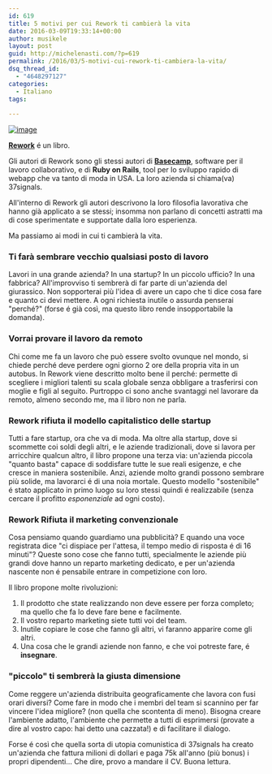 ```yaml
---
id: 619
title: 5 motivi per cui Rework ti cambierà la vita
date: 2016-03-09T19:33:14+00:00
author: musikele
layout: post
guid: http://michelenasti.com/?p=619
permalink: /2016/03/5-motivi-cui-rework-ti-cambiera-la-vita/
dsq_thread_id:
  - "4648297127"
categories:
  - Italiano
tags:
  
---
```

<p style="text-align: left;">
  <a href="http://amzn.to/2nYp7mS"><img class="size-full alignleft" title="wp-1457508741600" src="https://i1.wp.com/michelenasti.com/uploads/2016/03/wp-1457508741600-2.jpg?w=920" alt="image" data-recalc-dims="1" /></a>
</p>

[**Rework**](http://amzn.to/2nYp7mS) é un libro.

Gli autori di Rework sono gli stessi autori di **[Basecamp](http://www.basecamp.com)**, software per il lavoro collaborativo, e di **Ruby on Rails**, tool per lo sviluppo rapido di webapp che va tanto di moda in USA. La loro azienda si chiama(va) 37signals.

All'interno di Rework gli autori descrivono la loro filosofia lavorativa che hanno già applicato a se stessi; insomma non parlano di concetti astratti ma di cose sperimentate e supportate dalla loro esperienza.

Ma passiamo ai modi in cui ti cambierà la vita.

### Ti farà sembrare vecchio qualsiasi posto di lavoro

Lavori in una grande azienda? In una startup? In un piccolo ufficio? In una fabbrica? All'improvviso ti sembrerà di far parte di un'azienda del giurassico. Non sopporterai più l'idea di avere un capo che ti dice cosa fare e quanto ci devi mettere. A ogni richiesta inutile o assurda penserai "perché?" (forse é già così, ma questo libro rende insopportabile la domanda).

### Vorrai provare il lavoro da remoto

Chi come me fa un lavoro che può essere svolto ovunque nel mondo, si chiede perché deve perdere ogni giorno 2 ore della propria vita in un autobus. In Rework viene descritto molto bene il perché: permette di scegliere i migliori talenti su scala globale senza obbligare a trasferirsi con moglie e figli al seguito. Purtroppo ci sono anche svantaggi nel lavorare da remoto, almeno secondo me, ma il libro non ne parla.

### Rework rifiuta il modello capitalistico delle startup

Tutti a fare startup, ora che va di moda. Ma oltre alla startup, dove si scommette coi soldi degli altri, e le aziende tradizionali, dove si lavora per arricchire qualcun altro, il libro propone una terza via: un'azienda piccola "quanto basta" capace di soddisfare tutte le sue reali esigenze, e che cresce in maniera sostenibile. Anzi, aziende molto grandi possono sembrare più solide, ma lavorarci é di una noia mortale. Questo modello "sostenibile" é stato applicato in primo luogo su loro stessi quindi é realizzabile (senza cercare il profitto _esponenziale_ ad ogni costo).

### Rework Rifiuta il marketing convenzionale

Cosa pensiamo quando guardiamo una pubblicità? E quando una voce registrata dice "ci dispiace per l'attesa, il tempo medio di risposta é di 16 minuti"? Queste sono cose che fanno tutti, specialmente le aziende più grandi dove hanno un reparto marketing dedicato, e per un'azienda nascente non é pensabile entrare in competizione con loro.
  
Il libro propone molte rivoluzioni:

  1. Il prodotto che state realizzando non deve essere per forza completo; ma quello che fa lo deve fare bene e facilmente.
  2. Il vostro reparto marketing siete tutti voi del team.
  3. Inutile copiare le cose che fanno gli altri, vi faranno apparire come gli altri.
  4. Una cosa che le grandi aziende non fanno, e che voi potreste fare, é **insegnare**.

### "piccolo" ti sembrerà la giusta dimensione

Come reggere un'azienda distribuita geograficamente che lavora con fusi orari diversi? Come fare in modo che i membri del team si scannino per far vincere l'idea migliore? (non quella che scontenta di meno). Bisogna creare l'ambiente adatto, l'ambiente che permette a tutti di esprimersi (provate a dire al vostro capo: hai detto una cazzata!) e di facilitare il dialogo.

Forse é così che quella sorta di utopia comunistica di 37signals ha creato un'azienda che fattura milioni di dollari e paga 75k all'anno (più bonus) i propri dipendenti... Che dire, provo a mandare il CV. Buona lettura.